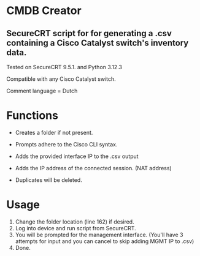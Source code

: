 # CMDB Creator
## SecureCRT script for for generating a .csv containing a Cisco Catalyst switch's inventory data. 

Tested on SecureCRT 9.5.1. and Python 3.12.3

Compatible with any Cisco Catalyst switch. 

Comment language = Dutch

# Functions
 - Creates a folder if not present.
  
 - Prompts adhere to the Cisco CLI syntax.

 - Adds the provided interface IP to the .csv output

 - Adds the IP address of the connected session. (NAT address) 

 - Duplicates will be deleted. 

# Usage
1. Change the folder location (line 162) if desired.
1. Log into device and run script from SecureCRT.
2. You will be prompted for the management interface. (You'll have 3 attempts for input and you can cancel to skip adding MGMT IP to .csv) 
3. Done. 
